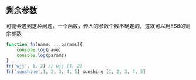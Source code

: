 ## 剩余参数

可能会遇到这种问题，一个函数，传入的参数个数不确定的，这就可以用ES6的剩余参数

```js
function fn(name, ...params){
    console.log(name)
    console.log(params)
}
fn('wjj', 1, 2) // wjj [1, 2]
fn('sunshine',1, 2, 3, 4, 5) sunshine [1, 2, 3, 4, 5]
```

